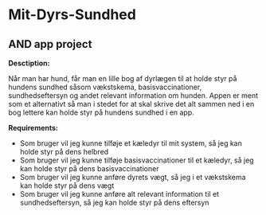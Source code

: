 # Mit-Dyrs-Sundhed

## AND app project


**Desctiption:**

Når man har hund, får man en lille bog af dyrlægen til at holde styr på hundens sundhed såsom vækstskema, basisvaccinationer, sundhedseftersyn og andet relevant information om hunden. 
Appen er ment som et alternativt så man i stedet for at skal skrive det alt sammen ned i en bog lettere kan holde styr på hundens sundhed i en app. 



**Requirements:**
- Som bruger vil jeg kunne tilføje et kæledyr til mit system, så jeg kan holde styr på dens helbred
- Som bruger vil jeg kunne tilføje basisvaccinationer til et kæledyr, så jeg kan holde styr på dens basisvaccinationer
- Som bruger vil jeg kunne anføre dyrets vægt, så jeg i et vækstskema kan holde styr på dens vægt
- Som bruger vil jeg kunne anføre alt relevant information til et sundhedseftersyn, så jeg kan holde styr på dens eftersyn
